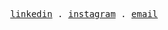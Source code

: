<p align="center">
  <samp>
    <a href="https://www.linkedin.com/in/chengxiang-wu/">linkedin</a> .
    <a href="https://www.instagram.com/itsericwu_">instagram</a> .
    <a href="mailto:cxwu00@gmail.com">email</a>
  </samp>
</p>
